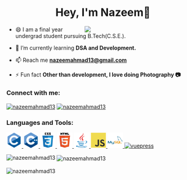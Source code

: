 <h1 align="center">Hey, I'm Nazeem👋</h1>
<img src="https://media.giphy.com/media/unQ3IJU2RG7DO/giphy.gif" width="300" align='right'>

- 😄 I am a final year undergrad student pursuing B.Tech(C.S.E.).
- 🌱 I’m currently learning **DSA and Development.**

- 📫 Reach me **nazeemahmad13@gmail.com**

- ⚡ Fun fact **Other than development, I love doing Photography 📷**

<h3 align="left">Connect with me:</h3>
<p align="left">
<!-- <a href="https://twitter.com/nazeemahmad13" target="blank"><img align="center" src="https://raw.githubusercontent.com/rahuldkjain/github-profile-readme-generator/master/src/images/icons/Social/twitter.svg" alt="nazeemahmad13" height="30" width="40" /></a> -->
<a href="https://www.linkedin.com/in/nazeem-ahmad-2bb7711a4/" target="blank"><img align="center" src="https://raw.githubusercontent.com/rahuldkjain/github-profile-readme-generator/master/src/images/icons/Social/linked-in-alt.svg" alt="nazeemahmad13" height="30" width="40" /></a>
<a href="https://instagram.com/nazeemahmad13" target="blank"><img align="center" src="https://raw.githubusercontent.com/rahuldkjain/github-profile-readme-generator/master/src/images/icons/Social/instagram.svg" alt="nazeemahmad13" height="30" width="40" /></a>
</p>

<h3 align="left">Languages and Tools:</h3>
<p align="left"> <a href="https://www.cprogramming.com/" target="_blank" rel="noreferrer"> <img src="https://raw.githubusercontent.com/devicons/devicon/master/icons/c/c-original.svg" alt="c" width="40" height="40"/> </a> <a href="https://www.w3schools.com/cpp/" target="_blank" rel="noreferrer"> <img src="https://raw.githubusercontent.com/devicons/devicon/master/icons/cplusplus/cplusplus-original.svg" alt="cplusplus" width="40" height="40"/> </a> <a href="https://www.w3schools.com/css/" target="_blank" rel="noreferrer"> <img src="https://raw.githubusercontent.com/devicons/devicon/master/icons/css3/css3-original-wordmark.svg" alt="css3" width="40" height="40"/> </a> <a href="https://www.w3.org/html/" target="_blank" rel="noreferrer"> <img src="https://raw.githubusercontent.com/devicons/devicon/master/icons/html5/html5-original-wordmark.svg" alt="html5" width="40" height="40"/> </a> <a href="https://www.java.com" target="_blank" rel="noreferrer"> <img src="https://raw.githubusercontent.com/devicons/devicon/master/icons/java/java-original.svg" alt="java" width="40" height="40"/> </a> <a href="https://developer.mozilla.org/en-US/docs/Web/JavaScript" target="_blank" rel="noreferrer"> <img src="https://raw.githubusercontent.com/devicons/devicon/master/icons/javascript/javascript-original.svg" alt="javascript" width="40" height="40"/> </a> <a href="https://www.mysql.com/" target="_blank" rel="noreferrer"> <img src="https://raw.githubusercontent.com/devicons/devicon/master/icons/mysql/mysql-original-wordmark.svg" alt="mysql" width="40" height="40"/> </a> <a href="https://vuepress.vuejs.org/" target="_blank" rel="noreferrer"> <img src="https://raw.githubusercontent.com/AliasIO/wappalyzer/master/src/drivers/webextension/images/icons/VuePress.svg" alt="vuepress" width="40" height="40"/> </a> </p>

<p><img align="left" src="https://github-readme-stats.vercel.app/api/top-langs?username=nazeemahmad13&show_icons=true&locale=en&layout=compact" alt="nazeemahmad13" /></p>

<p>&nbsp;<img align="center" src="https://github-readme-stats.vercel.app/api?username=nazeemahmad13&show_icons=true&locale=en" alt="nazeemahmad13" /></p>

<p><img align="center" src="https://github-readme-streak-stats.herokuapp.com/?user=nazeemahmad13&" alt="nazeemahmad13" /></p>

